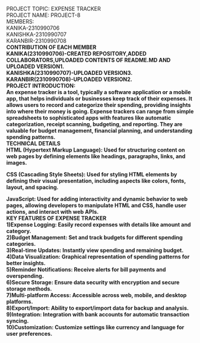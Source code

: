 PROJECT TOPIC: EXPENSE TRACKER <br>
PROJECT NAME: PROJECT-8 <br>
MEMBERS: <br>
KANIKA-2310990706 <br>
KANISHKA-2310990707 <br>
KARANBIR-2310990708 <br>
<B> CONTRIBUTION OF EACH MEMBER <B><BR>
KANIKA(2310990706)-CREATED REPOSITORY,ADDED COLLABORATORS,UPLOADED CONTENTS OF README.MD AND UPLOADED VERSION1.<BR>
KANISHKA(2310990707)-UPLOADED VERSION3.<BR>
KARANBIR(2310990708)-UPLOADED VERSION2.<BR>
<B> PROJECT INTRODUCTION:<B> <br>
An expense tracker is a tool, typically a software application or a mobile app, that helps individuals or businesses keep track of their expenses. It allows users to record and categorize their spending, providing insights into where their money is going. Expense trackers can range from simple spreadsheets to sophisticated apps with features like automatic categorization, receipt scanning, budgeting, and reporting. They are valuable for budget management, financial planning, and understanding spending patterns.<br>
<b> TECHNICAL DETAILS<B><BR>
HTML (Hypertext Markup Language): Used for structuring content on web pages by defining elements like headings, paragraphs, links, and images.<BR>

CSS (Cascading Style Sheets): Used for styling HTML elements by defining their visual presentation, including aspects like colors, fonts, layout, and spacing.<BR>

JavaScript: Used for adding interactivity and dynamic behavior to web pages, allowing developers to manipulate HTML and CSS, handle user actions, and interact with web APIs.<BR>
<B> KEY FEATURES OF EXPENSE TRACKER<B> <BR>
1)Expense Logging: Easily record expenses with details like amount and category.<BR>
2)Budget Management: Set and track budgets for different spending categories.<BR>
3)Real-time Updates: Instantly view spending and remaining budget.<BR>
4)Data Visualization: Graphical representation of spending patterns for better insights.<BR>
5)Reminder Notifications: Receive alerts for bill payments and overspending.<BR>
6)Secure Storage: Ensure data security with encryption and secure storage methods.<BR>
7)Multi-platform Access: Accessible across web, mobile, and desktop platforms.<BR>
8)Export/Import: Ability to export/import data for backup and analysis.<BR>
9)Integration: Integration with bank accounts for automatic transaction syncing.<BR>
10)Customization: Customize settings like currency and language for user preferences.<BR>









